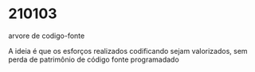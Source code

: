 # 210103
arvore de codigo-fonte

A ideia é que os esforços realizados codificando sejam valorizados, sem perda de patrimônio de código fonte programadado
